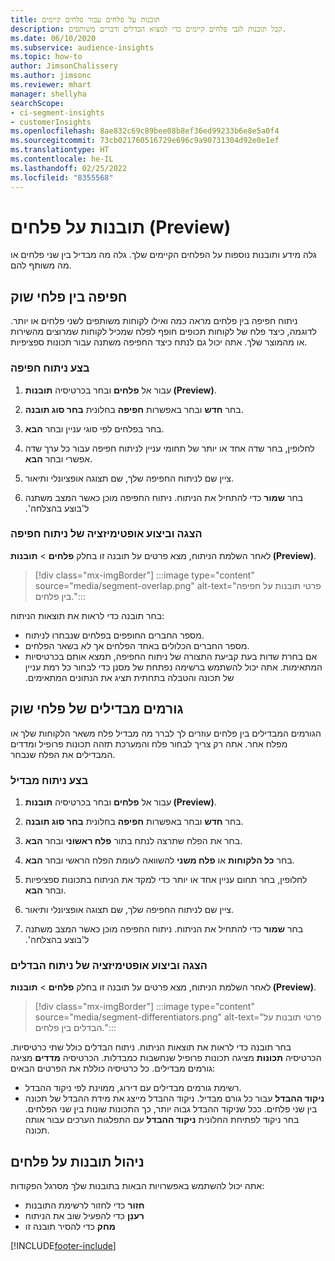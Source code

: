 ```yaml
---
title: תובנות על פלחים עבור פלחים קיימים
description: קבל תובנות לגבי פלחים קיימים כדי למצוא הבדלים ודברים משותפים.
ms.date: 06/10/2020
ms.subservice: audience-insights
ms.topic: how-to
author: JimsonChalissery
ms.author: jimsonc
ms.reviewer: mhart
manager: shellyha
searchScope:
- ci-segment-insights
- customerInsights
ms.openlocfilehash: 8ae832c69c89bee08b8ef36ed99233b6e8e5a0f4
ms.sourcegitcommit: 73cb021760516729e696c9a90731304d92e0e1ef
ms.translationtype: HT
ms.contentlocale: he-IL
ms.lasthandoff: 02/25/2022
ms.locfileid: "8355568"
---
```

# <a name="segment-insights-preview"></a>תובנות על פלחים (Preview)

גלה מידע ותובנות נוספות על הפלחים הקיימים שלך. גלה מה מבדיל בין שני פלחים או מה משותף להם.

## <a name="segment-overlap"></a>חפיפה בין פלחי שוק

ניתוח חפיפה בין פלחים מראה כמה ואילו לקוחות משותפים לשני פלחים או יותר. לדוגמה, כיצד פלח של לקוחות תכופים חופף לפלח שמכיל לקוחות שמרוצים מהשירות או מהמוצר שלך.
אתה יכול גם לנתח כיצד החפיפה משתנה עבור תכונות ספציפיות.

### <a name="run-an-overlap-analysis"></a>בצע ניתוח חפיפה

1. עבור אל **פלחים** ובחר בכרטיסיה **תובנות (Preview)**.

1. בחר **חדש** ובחר באפשרות **חפיפה** בחלונית **בחר סוג תובנה**.

1. בחר בפלחים לפי סוגי עניין ובחר **הבא**.

1. לחלופין, בחר שדה אחד או יותר של תחומי עניין לניתוח חפיפה עבור כל ערך שדה אפשרי ובחר **הבא**.

1. ציין שם לניתוח החפיפה שלך, שם תצוגה אופציונלי ותיאור.

1. בחר **שמור** כדי להתחיל את הניתוח. ניתוח החפיפה מוכן כאשר המצב משתנה ל'‏‫בוצע בהצלחה'.

### <a name="view-and-optimize-an-overlap-analysis"></a>הצגה וביצוע אופטימיזציה של ניתוח חפיפה

לאחר השלמת הניתוח, מצא פרטים על תובנה זו בחלק **פלחים** > **תובנות (Preview)**.

> [!div class="mx-imgBorder"]
> :::image type="content" source="media/segment-overlap.png" alt-text="פרטי תובנות על חפיפה בין פלחים.":::

בחר תובנה כדי לראות את תוצאות הניתוח:

- מספר החברים החופפים בפלחים שנבחרו לניתוח.
- מספר החברים הכלולים באחד הפלחים אך לא בשאר הפלחים.
- אם בחרת שדות בעת קביעת התצורה של ניתוח החפיפה, תמצא אותם בכרטיסיות המתאימות. אתה יכול להשתמש ב‏‫רשימה נפתחת של מסנן כדי לבחור כל רמת עניין של תכונה והטבלה בתחתית תציג את הנתונים המתאימים.

## <a name="segment-differentiators"></a>גורמים מבדילים של פלחי שוק

הגורמים המבדילים בין פלחים עוזרים לך לברר מה מבדיל פלח משאר הלקוחות שלך או מפלח אחר. אתה רק צריך לבחור פלח והמערכת תזהה תכונות פרופיל ומדדים המבדילים את הפלח שנבחר.

### <a name="run-a-differentiator-analysis"></a>בצע ניתוח מבדיל

1. עבור אל **פלחים** ובחר בכרטיסיה **תובנות (Preview)**.

1. בחר **חדש** ובחר באפשרות **חפיפה** בחלונית **בחר סוג תובנה**.

1. בחר את הפלח שתרצה לנתח בתור **פלח ראשוני** ובחר **הבא**.

1. בחר **כל הלקוחות** או **פלח משני** להשוואה לעומת הפלח הראשי ובחר **הבא**.

1. לחלופין, בחר תחום עניין אחד או יותר כדי למקד את הניתוח בתכונות ספציפיות ובחר **הבא**.

1. ציין שם לניתוח החפיפה שלך, שם תצוגה אופציונלי ותיאור.

1. בחר **שמור** כדי להתחיל את הניתוח. ניתוח החפיפה מוכן כאשר המצב משתנה ל'‏‫בוצע בהצלחה'.

### <a name="view-and-optimize-a-differentiators-analysis"></a>הצגה וביצוע אופטימיזציה של ניתוח הבדלים

לאחר השלמת הניתוח, מצא פרטים על תובנה זו בחלק **פלחים** > **תובנות (Preview)**.

> [!div class="mx-imgBorder"]
> :::image type="content" source="media/segment-differentiators.png" alt-text="פרטי תובנות על הבדלים בין פלחים.":::

בחר תובנה כדי לראות את תוצאות הניתוח. ניתוח הבדלים כולל שתי כרטיסיות. הכרטיסיה **תכונות** מציגה תכונות פרופיל שנחשבות כמבדלות. הכרטיסיה **מדדים** מציגה גורמים מבדילים. כל כרטיסיה כוללת את הפרטים הבאים:

- רשימת גורמים מבדילים עם דירוג, ממוינת לפי ניקוד ההבדל.
- **ניקוד ההבדל** עבור כל גורם מבדיל. ניקוד ההבדל מייצג את מידת ההבדל של תכונה בין שני פלחים. ככל שניקוד ההבדל גבוה יותר, כך התכונות שונות בין שני הפלחים. בחר ניקוד לפתיחת החלונית **ניקוד ההבדל** עם התפלגות הערכים עבור אותה תכונה.

## <a name="manage-segment-insights"></a>ניהול תובנות על פלחים

אתה יכול להשתמש באפשרויות הבאות בתובנות שלך מסרגל הפקודות:

- **חזור** כדי לחזור לרשימת התובנות
- **רענֵן** כדי להפעיל שוב את הניתוח
- **מחק** כדי להסיר תובנה זו


[!INCLUDE[footer-include](../includes/footer-banner.md)]
